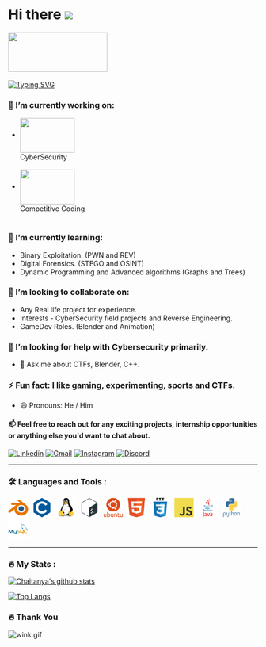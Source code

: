 # Hi there ![](wave.gif)
<a>
  <img src="https://media.giphy.com/media/Wj7lNjMNDxSmc/giphy.gif" width="200" height="80"/>&nbsp;
 </a>

[![Typing SVG](https://readme-typing-svg.herokuapp.com?font=courier+new&color=0BF700&lines=My+name+is+Chaitanya+Krishna+Chauhan!;A.K.A+ckc9759;I+am+in+my+3rd+year!;Mech,+BITS+Pilani)](https://git.io/typing-svg)
  
### 🔭  I’m currently working on:
<!--  - <a>   <img src="https://media.giphy.com/media/dkUtjuBEdICST5zG7p/giphy.gif" align="center" width="110" height="70">   </a> <div>Game Developement</div>&nbsp;-->
  - <a>   <img src="https://media.giphy.com/media/2i7jspnRBYgg6v4Oki/giphy.gif" align="center" width="110" height="70">   </a> <div>CyberSecurity</div>&nbsp;
  - <a>   <img src="https://media.giphy.com/media/26tn33aiTi1jkl6H6/giphy.gif" align="center" width="110" height="70">   </a> <div>Competitive Coding</div>&nbsp;  

### 🌱 I’m currently learning:
  - Binary Exploitation. (PWN and REV)
  - Digital Forensics. (STEGO and OSINT)
  - Dynamic Programming and Advanced algorithms (Graphs and Trees)

### 👯 I’m looking to collaborate on:
- Any Real life project for experience. 
- Interests - CyberSecurity field projects and Reverse Engineering.
- GameDev Roles. (Blender and Animation)

### 🤔 I’m looking for help with Cybersecurity primarily.
- 💬 Ask me about CTFs, Blender, C++.
### ⚡ Fun fact: I like gaming, experimenting, sports and CTFs.
- 😄 Pronouns: He / Him

#### 📫 Feel free to reach out for any exciting projects, internship opportunities or anything else you'd want to chat about. 
   [![Linkedin](https://img.shields.io/badge/LinkedIn-blue.svg?style=for-the-badge&logo=linkedin)](https://www.linkedin.com/in/chaitanya-krishna-chauhan-58a87b226/)
   [![Gmail](https://img.shields.io/badge/Gmail-D14836?style=for-the-badge&logo=gmail&logoColor=white)](https://mail.google.com/mail/u/0/view=cm&fs=1&tf=1&to=f20201869@pilani.bits-pilani.ac.in)
   [![Instagram](https://img.shields.io/badge/instagram-fb3958?style=for-the-badge&logo=instagram&logoColor=white)](https://www.instagram.com/ckc9759/)
   [![Discord](https://img.shields.io/badge/Discord-7289DA?style=for-the-badge&logo=discord&logoColor=white)](https://discordapp.com/users/760729961119481887)
   <!-- [![Telegram](https://img.shields.io/badge/Telegram-2CA5E0?style=for-the-badge&logo=telegram&logoColor=white)](https://t.me/dmahajan980) -->  
---

<!-- <a href="https://github.com/ckc9759/github-readme-activity-graph"><img alt="Chaitanya's Activity Graph" src="https://activity-graph.herokuapp.com/graph?username=ckc9759&bg_color=0D1117&color=add8e6&line=0000ff&point=add8e6&hide_border=true" /></a>

--- -->

### :hammer_and_wrench: Languages and Tools :  

<div>
 <img src="https://github.com/devicons/devicon/blob/master/icons/blender/blender-original.svg" title="Blender" alt="Blender" width="40" height="40"/>&nbsp;
 <img src="https://github.com/devicons/devicon/blob/master/icons/c/c-plain.svg" title="C++" alt="C++" width="40" height="40"/>&nbsp;
  <img src="https://github.com/devicons/devicon/blob/master/icons/linux/linux-original.svg"  title="Linux" alt="Linux" width="40" height="40"/>&nbsp;
 <img src="https://github.com/devicons/devicon/blob/master/icons/bash/bash-original.svg" title="Bash" alt="Bash" width="40" height="40"/>&nbsp;
   <img src="https://github.com/devicons/devicon/blob/master/icons/ubuntu/ubuntu-plain-wordmark.svg" title="Ubuntu" alt="Ubuntu" width="40" height="40"/>&nbsp;
  <img src="https://github.com/devicons/devicon/blob/master/icons/html5/html5-original.svg" title="HTML" alt="HTML" width="40" height="40"/>&nbsp;
 <img src="https://github.com/devicons/devicon/blob/master/icons/css3/css3-original-wordmark.svg" title="CSS" alt="CSS" width="40" height="40"/>&nbsp;
 <img src="https://github.com/devicons/devicon/blob/master/icons/javascript/javascript-original.svg" title="JavaScript" alt="JavaScript" width="40" height="40"/>&nbsp;
 <img src="https://github.com/devicons/devicon/blob/master/icons/java/java-original-wordmark.svg" title="Java" alt="Java" width="40" height="40"/>&nbsp;
 <img src="https://github.com/devicons/devicon/blob/master/icons/python/python-original-wordmark.svg" title="Python"  alt="Python" width="40" height="40"/>&nbsp;
 <img src="https://github.com/devicons/devicon/blob/master/icons/mysql/mysql-original-wordmark.svg" title="MySQL"  alt="MySQL" width="40" height="40"/>&nbsp;
</div>  
    
---

### :fire: My Stats :  

[![Chaitanya's github stats](https://github-readme-stats.vercel.app/api?username=ckc9759&theme=radical&show_icons=true)](https://github.com/anuraghazra/github-readme-stats)
  
  
  
[![Top Langs](https://github-readme-stats.vercel.app/api/top-langs/?username=ckc9759&layout=compact&theme=vision-friendly-dark)](https://github.com/anuraghazra/github-readme-stats)

### :fire: Thank You   
![wink.gif](wink.gif)

<!--<First name> + " " + <Codename without numbers> Did u know that ??? Link them and u get a new LINKED account -->

